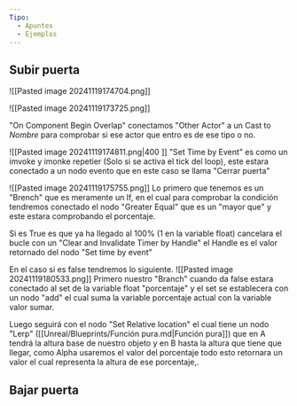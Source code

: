 ```yaml
---
Tipo:
  - Apuntes
  - Ejemplos
---
```

 ## Subir puerta
![[Pasted image 20241119174704.png]]

![[Pasted image 20241119173725.png]]


"On Component Begin Overlap" conectamos "Other Actor" a un Cast to *Nombre* para comprobar si ese actor que entro es de ese tipo o no.

![[Pasted image 20241119174811.png|400 ]]
"Set Time by Event" es como un imvoke y imonke repetier (Solo si se activa el tick del loop), este estara conectado a un nodo evento que en este caso se llama "Cerrar puerta"

![[Pasted image 20241119175755.png]]
Lo primero que tenemos es un "Brench" que es meramente un If, en el cual para comprobar la condición tendremos conectado el nodo "Greater Equal" que es un "mayor que" y este estara comprobando el porcentaje.

Si es True es que ya ha llegado al 100% (1 en la variable float) cancelara el bucle con un "Clear and Invalidate Timer by Handle" el Handle es el valor retornado del nodo "Set time by event"

En el caso si es false tendremos lo siguiente.
![[Pasted image 20241119180533.png]]
Primero nuestro "Branch" cuando da false estara conectado al set de la variable float "porcentaje" y el set se establecera con un nodo "add" el cual suma la variable porcentaje actual con la variable valor sumar.

Luego seguirá con el nodo "Set Relative location" el cual tiene un nodo "Lerp" ([[Unreal/Blueprints/Función pura.md|Función pura]]) que en A tendrá la altura base de nuestro objeto y en B hasta la altura que tiene que llegar, como Alpha usaremos el valor del porcentaje todo esto retornara un valor el cual representa la altura de ese porcentaje,.

## Bajar puerta

